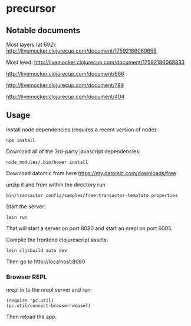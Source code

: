 # precursor

## Notable documents

Most layers (at 692): http://livemocker.clojurecup.com/document/17592186069659

Most lewd: http://livemocker.clojurecup.com/document/17592186068833

http://livemocker.clojurecup.com/document/666

http://livemocker.clojurecup.com/document/789

http://livemocker.clojurecup.com/document/404

## Usage

Install node dependencies (requires a recent version of node):

```
npm install
```

Download all of the 3rd-party javascript dependencies:

```
node_modules/.bin/bower install
```

Download datomic from here https://my.datomic.com/downloads/free

unzip it and from within the directory run

```
bin/transactor config/samples/free-transactor-template.properties
```

Start the server:

```
lein run
```

That will start a server on port 8080 and start an nrepl on port 6005.


Compile the frontend clojurescript assets:

```
lein cljsbuild auto dev
```

Then go to http://localhost:8080

### Browser REPL

nrepl in to the nrepl server and run:

```
(require 'pc.util)
(pc.util/connect-browser-weasel)
```

Then reload the app.
